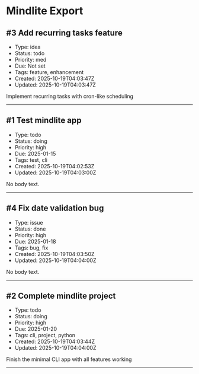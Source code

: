 # Mindlite Export

## #3 Add recurring tasks feature
- Type: idea
- Status: todo
- Priority: med
- Due: Not set
- Tags: feature, enhancement
- Created: 2025-10-19T04:03:47Z
- Updated: 2025-10-19T04:03:47Z

Implement recurring tasks with cron-like scheduling

---

## #1 Test mindlite app
- Type: todo
- Status: doing
- Priority: high
- Due: 2025-01-15
- Tags: test, cli
- Created: 2025-10-19T04:02:53Z
- Updated: 2025-10-19T04:03:00Z

No body text.

---

## #4 Fix date validation bug
- Type: issue
- Status: done
- Priority: high
- Due: 2025-01-18
- Tags: bug, fix
- Created: 2025-10-19T04:03:50Z
- Updated: 2025-10-19T04:04:00Z

No body text.

---

## #2 Complete mindlite project
- Type: todo
- Status: doing
- Priority: high
- Due: 2025-01-20
- Tags: cli, project, python
- Created: 2025-10-19T04:03:44Z
- Updated: 2025-10-19T04:04:00Z

Finish the minimal CLI app with all features working

---
